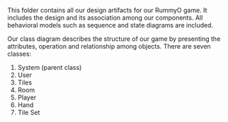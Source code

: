 This folder contains all our design artifacts for our RummyO game. 
It includes the design and its association among our components.
All behavioral models such as sequence and state diagrams are included.

Our class diagram describes the structure of our game by presenting the attributes, operation and relationship among objects.
There are seven classes: 
1. System (parent class)
2. User 
3. Tiles
4. Room
5. Player
6. Hand
7. Tile Set

